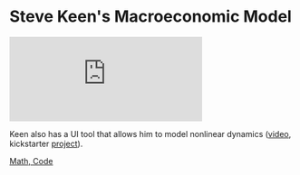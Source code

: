 # Steve Keen's Macroeconomic Model

<iframe width="340"  src="https://www.youtube.com/embed/3t9WPLv3mwM" title="YouTube video player" frameborder="0" allow="accelerometer; autoplay; clipboard-write; encrypted-media; gyroscope; picture-in-picture" allowfullscreen></iframe>

Keen also has a UI tool that allows him to model nonlinear dynamics
([video](https://youtu.be/mUt0wiPZaQI?t=2161), kickstarter [project](https://www.kickstarter.com/projects/2123355930/minsky-reforming-economics-with-visual-monetary-mo)). 

[Math, Code](keen_math.md)

